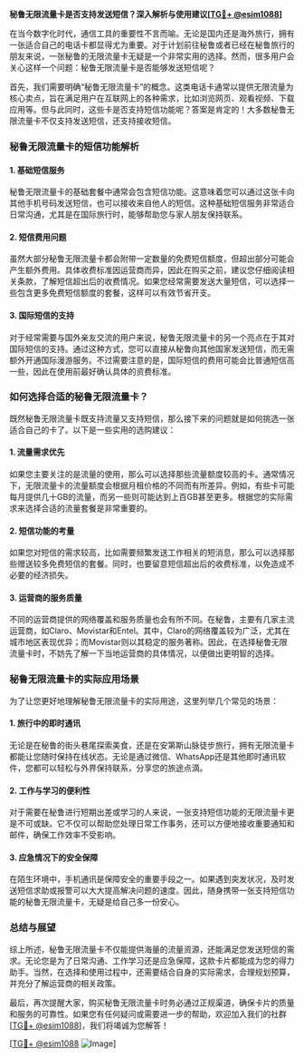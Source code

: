 **秘鲁无限流量卡是否支持发送短信？深入解析与使用建议[[TG💪+ @esim1088](https://t.me/s/esim1088)]**

在当今数字化时代，通信工具的重要性不言而喻。无论是国内还是海外旅行，拥有一张适合自己的电话卡都显得尤为重要。对于计划前往秘鲁或者已经在秘鲁旅行的朋友来说，一张秘鲁的无限流量卡无疑是一个非常实用的选择。然而，很多用户会关心这样一个问题：秘鲁无限流量卡是否能够发送短信呢？

首先，我们需要明确“秘鲁无限流量卡”的概念。这类电话卡通常以提供无限流量为核心卖点，旨在满足用户在互联网上的各种需求，比如浏览网页、观看视频、下载应用等。但与此同时，这些卡是否支持短信功能呢？答案是肯定的！大多数秘鲁无限流量卡不仅支持发送短信，还支持接收短信。

### **秘鲁无限流量卡的短信功能解析**

#### **1. 基础短信服务**
秘鲁无限流量卡的基础套餐中通常会包含短信功能。这意味着您可以通过这张卡向其他手机号码发送短信，也可以接收来自他人的短信。这种基础短信服务非常适合日常沟通，尤其是在国际旅行时，能够帮助您与家人朋友保持联系。

#### **2. 短信费用问题**
虽然大部分秘鲁无限流量卡都会附带一定数量的免费短信额度，但超出部分可能会产生额外费用。具体收费标准因运营商而异，因此在购买之前，建议您仔细阅读相关条款，了解短信超出后的收费情况。如果您经常需要发送大量短信，可以选择一些包含更多免费短信额度的套餐，这样可以有效节省开支。

#### **3. 国际短信的支持**
对于经常需要与国外亲友交流的用户来说，秘鲁无限流量卡的另一个亮点在于其对国际短信的支持。通过这种方式，您可以直接从秘鲁向其他国家发送短信，而无需额外开通国际漫游服务。不过需要注意的是，国际短信的费用可能会比普通短信高一些，因此在使用前最好确认具体的资费标准。

### **如何选择合适的秘鲁无限流量卡？**

既然秘鲁无限流量卡既支持流量又支持短信，那么接下来的问题就是如何挑选一张适合自己的卡了。以下是一些实用的选购建议：

#### **1. 流量需求优先**
如果您主要关注的是流量的使用，那么可以选择那些流量额度较高的卡。通常情况下，无限流量卡的流量额度会根据月租价格的不同而有所差异。例如，有些卡可能每月提供几十GB的流量，而另一些则可能达到上百GB甚至更多。根据您的实际需求来选择合适的流量套餐是非常重要的。

#### **2. 短信功能的考量**
如果您对短信的需求较高，比如需要频繁发送工作相关的短消息，那么可以选择那些赠送较多免费短信的套餐。同时，也要留意短信超出后的收费标准，以免造成不必要的经济损失。

#### **3. 运营商的服务质量**
不同的运营商提供的网络覆盖和服务质量也会有所不同。在秘鲁，主要有几家主流运营商，如Claro、Movistar和Entel。其中，Claro的网络覆盖较为广泛，尤其在城市地区表现优异；而Movistar则以其稳定的服务著称。因此，在选择秘鲁无限流量卡时，不妨先了解一下当地运营商的具体情况，以便做出更明智的选择。

### **秘鲁无限流量卡的实际应用场景**

为了让您更好地理解秘鲁无限流量卡的实际用途，这里列举几个常见的场景：

#### **1. 旅行中的即时通讯**
无论是在秘鲁的街头巷尾探索美食，还是在安第斯山脉徒步旅行，拥有无限流量卡都能让您随时保持在线状态。无论是通过微信、WhatsApp还是其他即时通讯软件，您都可以轻松与外界保持联系，分享您的旅途点滴。

#### **2. 工作与学习的便利性**
对于需要在秘鲁进行短期出差或学习的人来说，一张支持短信功能的无限流量卡更是不可或缺。它不仅可以帮助您处理日常工作事务，还可以方便地接收重要通知和邮件，确保工作效率不受影响。

#### **3. 应急情况下的安全保障**
在陌生环境中，手机通讯是保障安全的重要手段之一。如果遇到突发状况，及时发送短信求助或报警可以大大提高解决问题的速度。因此，随身携带一张支持短信功能的秘鲁无限流量卡，无疑是给自己多一份安心。

### **总结与展望**

综上所述，秘鲁无限流量卡不仅能提供海量的流量资源，还能满足您发送短信的需求。无论您是为了日常沟通、工作学习还是应急保障，这款卡片都能成为您的得力助手。当然，在选择和使用过程中，还需要结合自身的实际需求，合理规划预算，并充分了解运营商的相关政策。

最后，再次提醒大家，购买秘鲁无限流量卡时务必通过正规渠道，确保卡片的质量和服务的可靠性。如果您有任何疑问或需要进一步的帮助，欢迎加入我们的社群[[TG💪+ @esim1088](https://t.me/s/esim1088)]，我们将竭诚为您解答！

[[TG💪+ @esim1088](https://t.me/s/esim1088) ![Image](https://i.postimg.cc/4NQfJmqS/Snipaste-2025-05-13-00-14-12.png)]